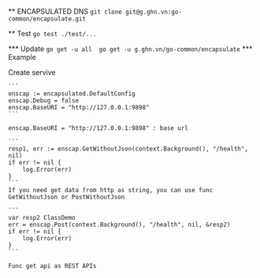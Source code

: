 ** ENCAPSULATED DNS 
    ```
    git clone git@g.ghn.vn:go-common/encapsulate.git
    ```

** Test
    ```
    go test ./test/...
    ```

*** Update
    ```
    go get -u all 
    go get -u g.ghn.vn/go-common/encapsulate
    ```
*** Example

Create servive 

    ```
    enscap := encapsulated.DefaultConfig
	enscap.Debug = false
	enscap.BaseURI = "http://127.0.0.1:9898"
    ```

    enscap.BaseURI = "http://127.0.0.1:9898" : base url

    ```
    resp1, err := enscap.GetWithoutJson(context.Background(), "/health", nil)
	if err != nil {
		log.Error(err)
	}
    ```
    If you need get data from http as string, you can use func GetWithoutJson or PostWithoutJson

    ```
    var resp2 ClassDemo
	err = enscap.Post(context.Background(), "/health", nil, &resp2)
	if err != nil {
		log.Error(err)
	}
    ```

    Func get api as REST APIs